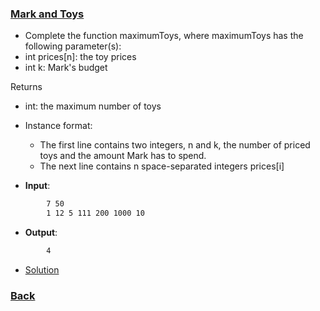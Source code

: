 ### [Mark and Toys](https://www.hackerrank.com/challenges/mark-and-toys/problem)

- Complete the function maximumToys, where maximumToys has the following parameter(s):
- int prices[n]: the toy prices
- int k: Mark's budget

Returns
- int: the maximum number of toys

- Instance format:
    - The first line contains two integers, n and k, the number of priced toys and the amount Mark has to spend.
    - The next line contains n space-separated integers prices[i]

- **Input**:
````bash
        7 50
        1 12 5 111 200 1000 10
````

- **Output**:
````bash
        4
````

- [Solution](main.py)

### [Back](../../README.md)
